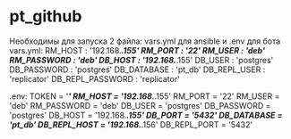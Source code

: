 # pt_github
Необходимы для запуска 2 файла: vars.yml для ansible и .env для бота
vars.yml:
RM_HOST : '192.168.***.155'
RM_PORT : '22'
RM_USER : 'deb'
RM_PASSWORD : 'deb'
DB_HOST : '192.168.***.155'
DB_USER : 'postgres'
DB_PASSWORD : 'postgres'
DB_DATABASE : 'pt_db'
DB_REPL_USER : 'replicator'
DB_REPL_PASSWORD : 'replicator'

.env:
TOKEN = '***'
RM_HOST = '192.168.***.155'
RM_PORT = '22'
RM_USER = 'deb'
RM_PASSWORD = 'deb'
DB_USER = 'postgres'
DB_PASSWORD = 'postgres'
DB_HOST = '192.168.***.155'
DB_PORT = '5432'
DB_DATABASE = 'pt_db'
DB_REPL_HOST = '192.168.***.156'
DB_REPL_PORT = '5432'
